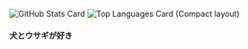 ![GitHub Stats Card](https://github-readme-stats.vercel.app/api?username=Takihamu)
![Top Languages Card (Compact layout)](https://github-readme-stats.vercel.app/api/top-langs/?username=Takihamu&layout=compact)


#### 犬とウサギが好き
